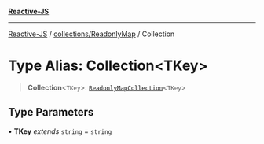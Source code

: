 [**Reactive-JS**](../../../README.md)

***

[Reactive-JS](../../../README.md) / [collections/ReadonlyMap](../README.md) / Collection

# Type Alias: Collection\<TKey\>

> **Collection**\<`TKey`\>: [`ReadonlyMapCollection`](../interfaces/ReadonlyMapCollection.md)\<`TKey`\>

## Type Parameters

• **TKey** *extends* `string` = `string`
